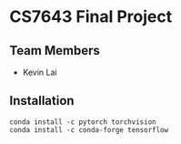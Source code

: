 # CS7643 Final Project

## Team Members

- Kevin Lai


## Installation

```shell
conda install -c pytorch torchvision
conda install -c conda-forge tensorflow
```
